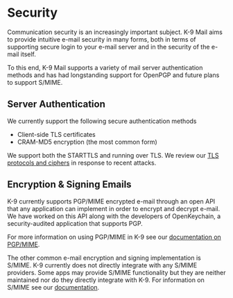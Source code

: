 # Security

Communication security is an increasingly important subject. K-9 Mail aims to provide intuitive e-mail security in many 
forms, both in terms of supporting secure login to your e-mail server and in the security of the e-mail itself.

To this end, K-9 Mail supports a variety of mail server authentication methods and has had 
longstanding support for OpenPGP and future plans to support S/MIME.

## Server Authentication

We currently support the following secure authentication methods

* Client-side TLS certificates
* CRAM-MD5 encryption (the most common form)

We support both the STARTTLS and running over TLS. We review our [TLS protocols and ciphers](ssl.md) in 
response to recent attacks.

## Encryption & Signing Emails

K-9 currently supports PGP/MIME encrypted e-mail through an open API that any application can implement in order to 
encrypt and decrypt e-mail. We have worked on this API along with the developers of OpenKeychain, a security-audited 
application that supports PGP.

For more information on using PGP/MIME in K-9 see our [documentation on PGP/MIME](pgpmime.md).

The other common e-mail encryption and signing implementation is S/MIME. K-9 currently does not directly integrate with 
any S/MIME providers. Some apps may provide S/MIME functionality but they are neither maintained nor do they directly 
integrate with K-9. For information on S/MIME see our [documentation](smime.md).
